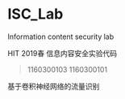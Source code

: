 # ISC_Lab
Information content security lab

HIT 2019春 信息内容安全实验代码

>1160300103
>1160300101

基于卷积神经网络的流量识别
